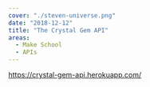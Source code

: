 ```yaml
---
cover: "./steven-universe.png"
date: "2018-12-12"
title: "The Crystal Gem API"
areas:
  - Make School
  - APIs
---
```


https://crystal-gem-api.herokuapp.com/
